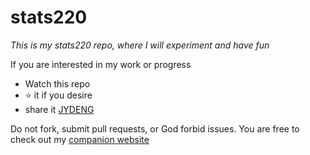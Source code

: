 # stats220

*This is my stats220 repo, where I will experiment and have fun*

If you are interested in my work or progress
- Watch this repo
- ⭐ it if you desire
- share it [JYDENG](https://github.com/JYDENG4)

Do not fork, submit pull requests, or God forbid issues. 
You are free to check out my [companion website](https://jydeng.github.io/stats220-/)
